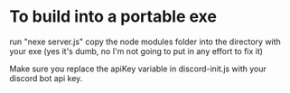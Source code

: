 # To build into a portable exe
run "nexe server.js"
copy the node modules folder into the directory with your exe (yes it's dumb, no I'm not going to put in any effort to fix it)

Make sure you replace the apiKey variable in discord-init.js with your discord bot api key.
